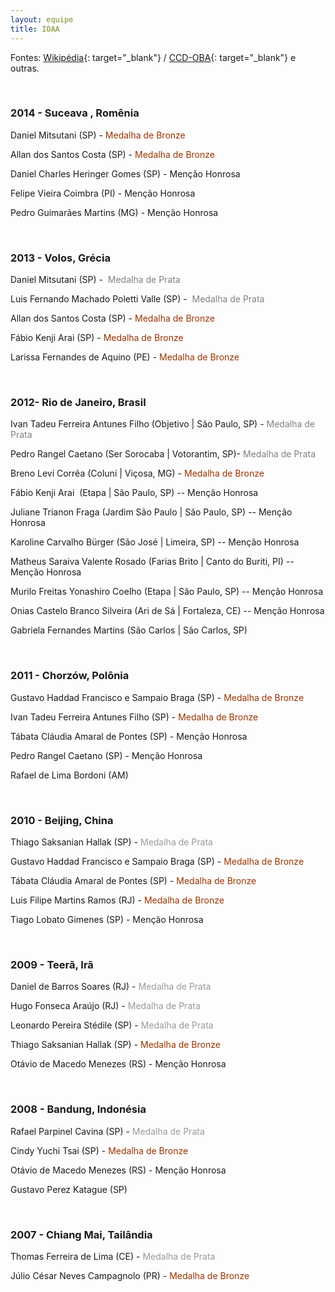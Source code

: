 ```yaml
--- 
layout: equipe 
title: IOAA
--- 
```


Fontes: [Wikipédia][1]{: target="_blank"} / [CCD-OBA][2]{:
target="_blank"} e outras.

 

### 2014 - Suceava , Romênia

  
Daniel Mitsutani (SP) - <span style="color: #993300">Medalha de Bronze</span>

Allan dos Santos Costa (SP) - <span style="color: #993300">Medalha de Bronze</span>

Daniel Charles Heringer Gomes (SP) - Menção Honrosa

Felipe Vieira Coimbra (PI) - Menção Honrosa

Pedro Guimarães Martins (MG) - Menção Honrosa

 

### 2013 - Volos, Grécia

  
Daniel Mitsutani (SP) - <span style="color: #808080"> Medalha de Prata</span>

Luis Fernando Machado Poletti Valle (SP) - <span style="color:
#808080"> Medalha de Prata</span>

Allan dos Santos Costa (SP) - <span style="color: #993300">Medalha de Bronze</span>

Fábio Kenji Arai (SP) - <span style="color: #993300">Medalha de Bronze</span>

Larissa Fernandes de Aquino (PE) - <span style="color: #993300">Medalha de Bronze</span>

 

### 2012- Rio de Janeiro, Brasil

  
Ivan Tadeu Ferreira Antunes Filho (Objetivo \| São Paulo, SP) -<span style="color: #808080"> Medalha de Prata</span>

Pedro Rangel Caetano (Ser Sorocaba \| Votorantim, SP)- <span
style="color: #808080">Medalha de Prata</span>

Breno Leví Corrêa (Coluni \| Viçosa, MG) - <span style="color:#993300">Medalha de Bronze</span>

Fábio Kenji Arai  (Etapa \| São Paulo, SP) -- Menção Honrosa

Juliane Trianon Fraga (Jardim São Paulo \| São Paulo, SP) -- Menção
Honrosa

Karoline Carvalho Bürger (São José \| Limeira, SP) -- Menção Honrosa

Matheus Saraiva Valente Rosado (Farias Brito \| Canto do Buriti, PI) --
Menção Honrosa

Murilo Freitas Yonashiro Coelho (Etapa \| São Paulo, SP) -- Menção
Honrosa

Onias Castelo Branco Silveira (Ari de Sá \| Fortaleza, CE) -- Menção
Honrosa

Gabriela Fernandes Martins (São Carlos \| São Carlos, SP)

 

### 2011 - Chorzów, Polônia

  
Gustavo Haddad Francisco e Sampaio Braga (SP) - <span style="color: #993300">Medalha de Bronze</span>

Ivan Tadeu Ferreira Antunes Filho (SP) - <span style="color:
#993300">Medalha de Bronze</span>

Tábata Cláudia Amaral de Pontes (SP) - Menção Honrosa

Pedro Rangel Caetano (SP) - Menção Honrosa

Rafael de Lima Bordoni (AM)

 

### 2010 - Beijing, China

  
Thiago Saksanian Hallak (SP) - <span style="color: #999999">Medalha de Prata</span>

Gustavo Haddad Francisco e Sampaio Braga (SP) - <span style="color:#993300">Medalha de Bronze</span>

Tábata Cláudia Amaral de Pontes (SP) - <span style="color:#993300">Medalha de Bronze</span>

Luis Filipe Martins Ramos (RJ) - <span style="color: #993300">Medalha de Bronze</span>

Tiago Lobato Gimenes (SP) - Menção Honrosa

 

### 2009 - Teerã, Irã

  
Daniel de Barros Soares (RJ) - <span style="color: #999999">Medalha de Prata</span>

Hugo Fonseca Araújo (RJ) - <span style="color: #999999">Medalha de Prata</span>

Leonardo Pereira Stédile (SP) - <span style="color: #999999">Medalha de Prata</span>

Thiago Saksanian Hallak (SP) - <span style="color: #993300">Medalha de Bronze</span>

Otávio de Macedo Menezes (RS) - Menção Honrosa

 

### 2008 - Bandung, Indonésia

  
Rafael Parpinel Cavina (SP) - <span style="color: #999999">Medalha de Prata</span>

Cindy Yuchi Tsai (SP) - <span style="color: #993300">Medalha de Bronze</span>

Otávio de Macedo Menezes (RS) - Menção Honrosa

Gustavo Perez Katague (SP)

 

### 2007 - Chiang Mai, Tailândia

  
Thomas Ferreira de Lima (CE) - <span style="color: #999999">Medalha de Prata</span>

Júlio César Neves Campagnolo (PR) - <span style="color: #993300">Medalha de Bronze</span>

<span style="color: #993300"> </span>



[1]: http://pt.wikipedia.org/wiki/Olimp%C3%ADada_Internacional_de_Astronomia_e_Astrof%C3%ADsica#Resultados_obtidos "Resultados na página da Wikipedia"
[2]: http://www.ccd-oba.org/index.php/equipes-anteriores/ioaa "Equipes da IOAA no site do CCD-OBA."

